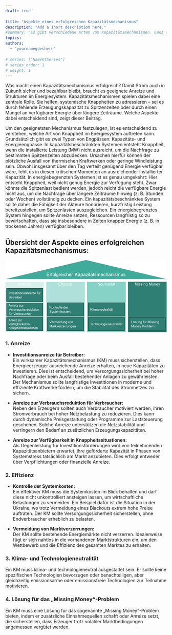 ```yaml
---
draft: true

title: "Aspekte eines erfolgreichen Kapazitätsmechanismus"
description: "Add a short description here."
#summary: "Es gibt verschiedene Arten von Kapazitätsmechanismen. Ganz allgemein kann man zwischen Gezielten und Marktweiten unterschieden werden in denen jeweils der Preis oder das Volumen der Kapazität festgelegt wird und sich der andere Faktor am Markt bildet. Dieser Abschnitt beinhaltet eine Übersicht über mögliche Kapazitätsmechanismen."
topics: 
authors:
  - "yournamegoeshere"

# series: ["NameOfSeries"]
# series_order: 1
# weight: 1
---
```

Was macht einen Kapazitätsmechanismus erfolgreich?
Damit Strom auch in Zukunft sicher und bezahlbar bleibt, braucht es geeignete Anreize und Strukturen im Energiesystem. Kapazitätsmechanismen spielen dabei eine zentrale Rolle. Sie helfen, systemische Knappheiten zu adressieren – sei es durch fehlende Erzeugungskapazität zu Spitzenzeiten oder durch einen Mangel an verfügbarer Energie über längere Zeiträume. Welche Aspekte dabei entscheidend sind, zeigt dieser Beitrag.
<!-- more -->

Um den geeignetsten Mechanismus festzulegen, ist es entscheidend zu verstehen, welche Art von Knappheit im Energiesystem auftreten kann. Grundsätzlich gibt es zwei Typen von Engpässen: Kapazitäts- und Energieengpässe.
In kapazitätsbeschränkten Systemen entsteht Knappheit, wenn die installierte Leistung (MW) nicht ausreicht, um die Nachfrage zu bestimmten Spitzenzeiten abzudecken. Ursachen hierfür können der plötzliche Ausfall von thermischen Kraftwerken oder geringe Windleistung sein. Obwohl insgesamt über den Tag verteilt genügend Energie verfügbar wäre, fehlt es in diesen kritischen Momenten an ausreichender installierter Kapazität.
In energiebegrenzten Systemen ist es genau umgekehrt: Hier entsteht Knappheit, weil nicht genug Energie zur Verfügung steht. Zwar könnte die Spitzenlast bedient werden, jedoch reicht die verfügbare Energie nicht aus, um die Nachfrage über längere Zeiträume hinweg (z. B. Stunden oder Wochen) vollständig zu decken.
Ein kapazitätsbeschränktes System sollte daher die Fähigkeit der Akteure honorieren, kurzfristig Leistung bereitzustellen, um Spitzenlasten auszugleichen. Ein energiebegrenztes System hingegen sollte Anreize setzen, Ressourcen langfristig so zu bewirtschaften, dass sie insbesondere in Zeiten knapper Energie (z. B. in trockenen Jahren) verfügbar bleiben.

## Übersicht der Aspekte eines erfolgreichen Kapazitätsmechanismus:
![Übersicht der Kapazitätsmechanismen](./saeulen_eines_erfolgeichen_kms.png)


### 1. Anreize

- **Investitionsanreize für Betreiber:**  
  Ein wirksamer Kapazitätsmechanismus (KM) muss sicherstellen, dass Energieerzeuger ausreichende Anreize erhalten, in neue Kapazitäten zu investieren. Dies ist entscheidend, um Versorgungssicherheit bei hoher Nachfrage oder beim Ausfall bestehender Anlagen zu gewährleisten. Der Mechanismus sollte langfristige Investitionen in moderne und effiziente Kraftwerke fördern, um die Stabilität des Stromnetzes zu sichern.

- **Anreize zur Verbrauchsreduktion für Verbraucher:**  
  Neben den Erzeugern sollten auch Verbraucher motiviert werden, ihren Stromverbrauch bei hoher Netzbelastung zu reduzieren. Dies kann durch dynamische Preisgestaltung oder Programme zur Laststeuerung geschehen. Solche Anreize unterstützen die Netzstabilität und verringern den Bedarf an zusätzlichen Erzeugungskapazitäten.

- **Anreize zur Verfügbarkeit in Knappheitssituationen:**  
  Als Gegenleistung für Investitionsförderungen wird von teilnehmenden Kapazitätsanbietern erwartet, ihre geförderte Kapazität in Phasen von Systemstress tatsächlich am Markt anzubieten. Dies erfolgt entweder über Verpflichtungen oder finanzielle Anreize.

### 2. Effizienz

- **Kontrolle der Systemkosten:**  
  Ein effektiver KM muss die Systemkosten im Blick behalten und darf diese nicht unkontrolliert ansteigen lassen, um wirtschaftliche Belastungen zu vermeiden. Ein Beispiel dafür ist die Situation in der Ukraine, wo trotz Vermeidung eines Blackouts extrem hohe Preise auftraten. Der KM sollte Versorgungssicherheit sicherstellen, ohne Endverbraucher erheblich zu belasten.

- **Vermeidung von Marktverzerrungen:**  
  Der KM sollte bestehende Energiemärkte nicht verzerren. Idealerweise fügt er sich nahtlos in die vorhandenen Marktstrukturen ein, um den Wettbewerb und die Effizienz des gesamten Marktes zu erhalten.

### 3. Klima- und Technologieneutralität

Ein KM muss klima- und technologieneutral ausgestaltet sein. Er sollte keine spezifischen Technologien bevorzugen oder benachteiligen, aber gleichzeitig emissionsarme oder emissionsfreie Technologien zur Teilnahme motivieren.

### 4. Lösung für das „Missing Money“-Problem

Ein KM muss eine Lösung für das sogenannte „Missing Money“-Problem bieten, indem er zusätzliche Einnahmequellen schafft oder Anreize setzt, die sicherstellen, dass Erzeuger trotz volatiler Marktbedingungen angemessen vergütet werden.